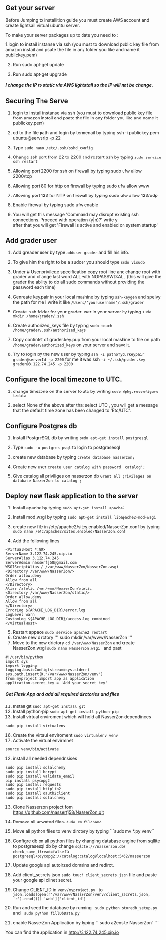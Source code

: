 
## Get your server

Before Jumping to installition guide you must create AWS account and create lightsail virtual ubuntu server.

To make your server packages up to date you need to :

1.login to instail instanse via ssh (you must to download public key file from amazon instail  and psate the file in any folder you like and name it publickey.pem)

2. Run sudo apt-get update

3. Run sudo apt-get upgrade

##### I change the IP to static via AWS lightstail so the IP will not be change.



## Securing The Serve

1. login to instail instanse via ssh (you must to download public key file from amazon instail  and psate the file in any folder you like and name it publickey.pem)

2. cd to the file path and login by termenail by typing ssh -i publickey.pem ubuntu@serverIp -p 22

3. Type ```sudo nano /etc/.ssh/sshd_config```

4. Change ssh port from 22 to 2200 and restart ssh by typing ```sudo service ssh restart```

5. Allowing port 2200 for ssh on firewall by  typing sudo ufw allow 2200/tcp

6. Allowing port 80 for http on firewall by  typing sudo ufw allow www

7. Allowing port 123 for NTP on firewall by  typing sudo ufw allow 123/udp

8. Enable firewall by typing sudo ufw enable 

9. You will get this message 'Command may disrupt existing ssh connections. Proceed with operation (y|n)?' write y  
after that you will get 'Firewall is active and enabled on system startup'

## Add grader user

1. Add greader user by type ```adduser grader``` and fill his info.

2. To give him the right to be a sudoer you should type ```sudo visudo```

3. Under # User privilege specification 
copy root line and change root with grader and change last word ALL with NOPASSWD:ALL (this will give the grader the ability to do all sudo commands without providing the password each time)

4. Genreate key.pair in your local mashine by typing ```ssh-keygen``` and speivy the path for me I write it like ```/Users/'yourusername'/.ssh/grader```

5. Create .ssh folder for your grader user in your server by typing
```sudo mkdir /home/grader/.ssh```

6. Create authorized_keys file by typing ```sudo touch /home/grader/.ssh/authorized_keys```

7. Copy contintet of grader.key.pup from your local mashine to file on path ```/home/grader/authorized_keys``` on your server and save it.

8. Try to login by the new user by typing 
```ssh -i pathofyourkeypair grader@serverId -p 2200```
for me it was ssh ```-i ~/.ssh/grader.key grader@3.122.74.245 -p 2200```

## Configure the local timezone to UTC.

1. change timezone on the server to utc by writing ```sudo dpkg.reconfigure tzdata```

2. select  None of the above  after that select UTC , you will get a message that the default time zone has been changed to 'Etc/UTC'.


## Configure Postgres db
1. Install PostgreSQL db by writing ```sudo apt-get install postgresql```

2. Type ```sudo -u postgres psql``` to login to postgrasesql 

3.  create new database  by typing ```create database nasserzon;```

4. Create new user ```create user catalog with password 'catalog';```

5. Give catalog all priviliges on nasserzon db ```Grant all privileges on database NasserZon to catalog ;```

## Deploy new flask application to the server

1.  Install apache by typing ```sudo apt-get install apache2```

2. Install mod.wsgi by typing ```sudo apt-get install libapache2-mod-wsgi```

3. create new file in /etc/apache2/sites.enabled/NasserZon.conf by typing ```sudo nano /etc/apache2/sites.enabled/NasserZon.conf``` 

4. Add the following lines 
```
<VirtualHost *:80>
ServerName 3.122.74.245.xip.io
ServerAlias 3.122.74.245
ServerAdmin nasserfj58@gmail.com
WSGIScriptAlias / /var/www/NasserZon/NasserZon.wsgi
<Directory /var/www/NasserZon/>
Order allow,deny
Allow from all
</Directory>
Alias /static /var/www/NasserZon/static
<Directory /var/www/NasserZon/static/>
Order allow,deny
Allow from all
</Directory>
ErrorLog ${APACHE_LOG_DIR}/error.log
LogLevel warn
CustomLog ${APACHE_LOG_DIR}/access.log combined
</VirtualHost>
```
5. Restart appace ``` sudo service apache2 restart ```
6. Create new dirctory ''' sudo mkdir /var/www/NasserZon '''
7. Move to the new drictory ``` cd /var/www/NasserZon ``` and create NasserZon.wsgi ```sudo nano NasserZon.wsgi ``` and past 
```
#!/usr/bin/python
import sys
import logging
logging.basicConfig(stream=sys.stderr)
sys.path.insert(0,"/var/www/NasserZon/venv")
from myproject import app as application
application.secret_key = 'Add your secret key'
```
##### Get Flask App and add all required dirctories and files

11. Install git ```sudo apt-get install git```
14. Install python-pip ```sudo apt-get install python-pip```
15. Install virtual enviroment which will hold all NasserZon dependinces 
``` 
sudo pip install virtualenv 
````
16. Create the virtaul enviroment ```sudo virtualenv venv```
17. Activate the virtual envirmnet 
``` 
source venv/bin/activate 
```
12. install all needed dependnsises 
```
sudo pip install sqlalchemy
sudo pip install bcrypt
sudo pip install validate_email
pip install psycopg2
sudo pip install requests
sudo pip install httplib2
sudo pip install oauth2client
sudo pip install sqlalchemy
```
13. Clone Nasserzon project fom https://github.com/nasserfj58/NasserZon.git
14. Remove all unwated files. ```sudo rm filename ```
15. Move all python files to venv dirctory by typing ```sudo mv *.py venv``
16. Configre db on all python files by changing database engine from sqllite to postgrasesql db by change ``` sqlite:///nasserzon.db?check_same_thread=false ``` to ``` postgresql+psycopg2://catalog:catalog@localhost:5432/nasserzon ```
17. Update google api autoirzed domains and redirct.

18. Add client_secrets.json ``` sudo touch client_secrets.json ``` file and paste your google api clinet secret.

18. Change CLIENT_ID in ```venv/myproject.py ``` to ``` json.loads(open(r'/var/www/NasserZon/venv/client_secrets.json, 'r').read())[
    'web']['client_id'] ``` 
19. Run and seed the database by running ``` sudo python storedb_setup.py``` and ``` sudo python fillDbData.py```
20. enable NasserZon Application by typing `` sudo a2ensite NasserZon` ```

You can find the application in 
http://3.122.74.245.xip.io

